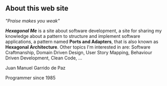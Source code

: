 ## About this web site

_"Praise makes you weak"_

___Hexagonal Me___ is a site about software development, a site for sharing my knowledge about a pattern to structure and implement software applications, a pattern named __Ports and Adapters__, that is also known as __Hexagonal Architecture__. Other topics I'm interested in are: Software Craftmanship, Domain Driven Design, User Story Mapping, Behaviour Driven Development, Clean Code, ...

Juan Manuel Garrido de Paz

Programmer since 1985
